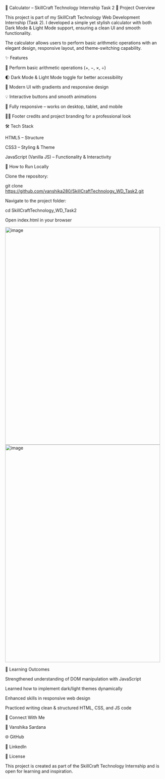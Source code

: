 🧮 Calculator – SkillCraft Technology Internship Task 2
📌 Project Overview

This project is part of my SkillCraft Technology Web Development Internship (Task 2).
I developed a simple yet stylish calculator with both Dark Mode & Light Mode support, ensuring a clean UI and smooth functionality.

The calculator allows users to perform basic arithmetic operations with an elegant design, responsive layout, and theme-switching capability.

✨ Features

🔢 Perform basic arithmetic operations (+, −, ×, ÷)

🌓 Dark Mode & Light Mode toggle for better accessibility

🎨 Modern UI with gradients and responsive design

💡 Interactive buttons and smooth animations

📱 Fully responsive – works on desktop, tablet, and mobile

👩‍💻 Footer credits and project branding for a professional look

🛠️ Tech Stack

HTML5 – Structure

CSS3 – Styling & Theme

JavaScript (Vanilla JS) – Functionality & Interactivity

🚀 How to Run Locally

Clone the repository:

git clone https://github.com/vanshika280/SkillCraftTechnology_WD_Task2.git


Navigate to the project folder:

cd SkillCraftTechnology_WD_Task2


Open index.html in your browser


<img width="500" height="700" alt="image" src="https://github.com/user-attachments/assets/563575bc-0075-4f1a-9694-c593d0f4f22e" />



<img width="500" height="700" alt="image" src="https://github.com/user-attachments/assets/796711f2-4772-441c-917b-b9a84029df98" />



🎯 Learning Outcomes

Strengthened understanding of DOM manipulation with JavaScript

Learned how to implement dark/light themes dynamically

Enhanced skills in responsive web design

Practiced writing clean & structured HTML, CSS, and JS code

🤝 Connect With Me

👤 Vanshika Sardana

🌐 GitHub

💼 LinkedIn

📜 License

This project is created as part of the SkillCraft Technology Internship and is open for learning and inspiration.
